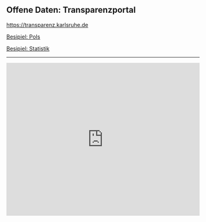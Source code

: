 ## Offene Daten: Transparenzportal

https://transparenz.karlsruhe.de


<a href="https://transparenz.karlsruhe.de/dataset/points-of-interest" target="_blank">Besipiel: PoIs</a>

<a href="https://www.karlsruhe.de/b4/stadtentwicklung/statistik" target="_blank">Besipiel: Statistik</a>
<hr>
<iframe width="100%" height="400" src="http://digital-codes.de/js/haushalte.htm" allowfullscreen="allowfullscreen" frameborder="0"></iframe>
